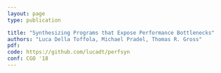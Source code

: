 ```yaml
---
layout: page
type: publication

title: "Synthesizing Programs that Expose Performance Bottlenecks"
authors: "Luca Della Toffola, Michael Pradel, Thomas R. Gross"
pdf: 
code: https://github.com/lucadt/perfsyn
conf: CGO '18
---
```


